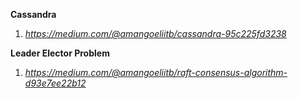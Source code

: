 
**Cassandra**
  1. *https://medium.com/@amangoeliitb/cassandra-95c225fd3238*

**Leader Elector Problem**
  1. *https://medium.com/@amangoeliitb/raft-consensus-algorithm-d93e7ee22b12*
